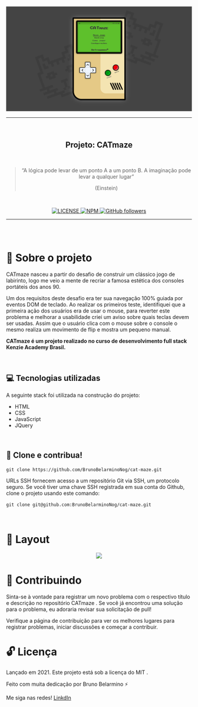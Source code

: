 <p align="center">
  <img alt="Catmaze" src="./assets/images/catmaze-home.png" width="600px" />
</p>
<hr>
<br>


<h2 align="center">
  Projeto: CATmaze
</h2>
<br>

<blockquote align="center">“A lógica pode levar de um ponto A a um ponto B. A imaginação pode levar a qualquer lugar” 

(Einstein)</blockquote>
<br>

<p align="center">

  <a href="LICENSE">
    <img alt="LICENSE" src="https://img.shields.io/npm/l/express">
  </a>
  <a href="NPM">
    <img alt="NPM" src="https://img.shields.io/npm/v/npm">
  </a>
  <a href="GitHub followers">
    <img alt="GitHub followers" src="https://img.shields.io/github/followers/BrunoBelarminoNog?style=social">
  </a>
</p>
<hr>

<br>
<br>


# :rocket: Sobre o projeto

CATmaze nasceu a partir do desafio de construir um clássico jogo de labirinto, logo me veio a mente de recriar a famosa estética dos consoles portáteis dos anos 90. 

Um dos requisitos deste desafio era ter sua navegação 100% guiada por eventos DOM de teclado. Ao realizar os primeiros teste, identifiquei que a primeira ação dos usuários era de usar o mouse, para reverter este problema e melhorar a usabilidade criei um aviso sobre quais teclas devem ser usadas. Assim que o usuário clica com o mouse sobre o console o mesmo realiza um movimento de flip e mostra um pequeno manual.

**CATmaze é um projeto realizado no curso de desenvolvimento full stack Kenzie Academy Brasil.**

<br>

## :computer: Tecnologias utilizadas
A seguinte stack foi utilizada na construção do projeto:

- HTML
- CSS
- JavaScript
- JQuery

<br>

## :construction_worker: Clone e contribua!

```
git clone https://github.com/BrunoBelarminoNog/cat-maze.git
```

URLs SSH fornecem acesso a um repositório Git via SSH, um protocolo seguro. Se você tiver uma chave SSH registrada em
sua conta do Github, clone o projeto usando este comando:

```
git clone git@github.com:BrunoBelarminoNog/cat-maze.git
```

<br>

# :art: Layout


<p align="center">
  <img src="./assets/images/catmazegif.gif" />
</p>



# :pushpin: Contribuindo

Sinta-se à vontade para registrar um novo problema com o respectivo título e descrição no repositório CATmaze . Se você já encontrou uma solução para o problema, eu adoraria revisar sua solicitação de pull!

Verifique a página de contribuição para ver os melhores lugares para registrar problemas, iniciar discussões e começar a contribuir.


# :unlock: Licença
Lançado em 2021. Este projeto está sob a licença do MIT .

Feito com muita dedicação por Bruno Belarmino :zap:

Me siga nas redes! [LinkdIn](https://www.linkedin.com/in/bruno-belarmino-nog/)